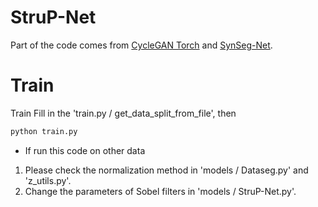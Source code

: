 # StruP-Net
Part of the code comes from [CycleGAN Torch](https://github.com/junyanz/CycleGAN) and [SynSeg-Net](https://github.com/MASILab/SynSeg-Net).

# Train
Train
Fill in the 'train.py / get_data_split_from_file', then
```bash
python train.py
```

- If run this code on other data
1. Please check the normalization method in 'models / Dataseg.py' and 'z_utils.py'.
2. Change the parameters of Sobel filters in 'models / StruP-Net.py'.
